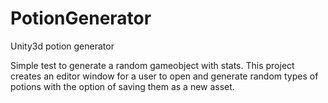# PotionGenerator
Unity3d potion generator

Simple test to generate a random gameobject with stats.
This project creates an editor window for a user to open and generate random types of potions with the option of saving them as
a new asset.
